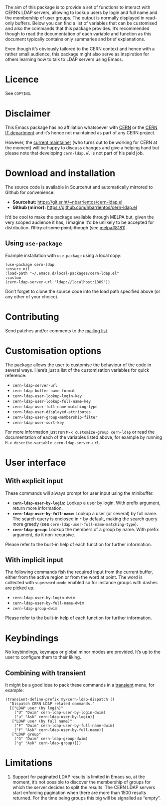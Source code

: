 The aim of this package is to provide a set of functions to interact
with CERN&rsquo;s LDAP servers, allowing to lookup users by login and full
name and the membership of user groups. The output is normally
displayed in read-only buffers. Below you can find a list of variables
that can be customised and also the commands that this package
provides. It&rsquo;s recommended though to read the documentation of each
variable and function as this document typically contains only
summaries and brief explanations.

Even though it&rsquo;s obviously tailored to the CERN context and hence with
a rather small audience, this package might also serve as inspiration
for others learning how to talk to LDAP servers using Emacs.


# Licence

See `COPYING`.


# Disclaimer

This Emacs package has no affiliation whatsoever with [CERN](https://home.cern) or the [CERN
IT department](https://information-technology.web.cern.ch/) and it&rsquo;s hence not maintained as part of any CERN
project.

However, the [current maintainer](https://cern.ch/nacho) (who turns out to be working for CERN
at the moment) will be happy to discuss changes and give a helping
hand but please note that developing `cern-ldap.el` is not part of his
paid job.


# Download and installation

The source code is available in Sourcehut and automatically mirrored
to Github for convenience:

-   **Sourcehut:** <https://git.sr.ht/~nbarrientos/cern-ldap.el>
-   **Github (mirror):** <https://github.com/nbarrientos/cern-ldap.el>

It&rsquo;d be cool to make the package available through MELPA but, given
the very scoped audience it has, I imagine it&rsquo;d be unlikely to be
accepted for distribution. <del>I&rsquo;ll try at some point, though</del> (see
[melpa#8181](https://github.com/melpa/melpa/pull/8181)).


## Using `use-package`

Example installation with `use-package` using a local copy:

    (use-package cern-ldap
    :ensure nil
    :load-path "~/.emacs.d/local-packages/cern-ldap.el"
    :custom
    (cern-ldap-server-url "ldap://localhost:1389"))

Don&rsquo;t forget to clone the source code into the load path specified
above (or any other of your choice).


# Contributing

Send patches and/or comments to the [mailing list](https://lists.sr.ht/~nbarrientos/cern-ldap.el).


# Customisation options

The package allows the user to customise the behaviour of the code in
several ways. Here&rsquo;s just a list of the customisation variables for
quick reference:

-   `cern-ldap-server-url`
-   `cern-ldap-buffer-name-format`
-   `cern-ldap-user-lookup-login-key`
-   `cern-ldap-user-lookup-full-name-key`
-   `cern-ldap-user-full-name-matching-type`
-   `cern-ldap-user-displayed-attributes`
-   `cern-ldap-user-group-membership-filter`
-   `cern-ldap-user-sort-key`

For more information just run `M-x customize-group cern-ldap` or read
the documentation of each of the variables listed above, for example
by running `M-x describe-variable cern-ldap-server-url`.


# User interface


## With explicit input

These commands will always prompt for user input using the minibuffer.

-   **`cern-ldap-user-by-login`:** Lookup a user by login. With prefix
    argument, return more information.
-   **`cern-ldap-user-by-full-name`:** Lookup a user (or several) by full
    name. The search query is enclosed in `*` by default, making the
    search query more greedy (see
    `cern-ldap-user-full-name-matching-type`).
-   **`cern-ldap-group`:** Lookup the members of a group by name. With
    prefix argument, do it non-recursive.

Please refer to the built-in help of each function for further
information.


## With implicit input

The following commands fish the required input from the current
buffer, either from the active region or from the word at point. The
word is collected with `superword-mode` enabled so for instance groups
with dashes are picked up.

-   `cern-ldap-user-by-login-dwim`
-   `cern-ldap-user-by-full-name-dwim`
-   `cern-ldap-group-dwim`

Please refer to the built-in help of each function for further
information.


# Keybindings

No keybindings, keymaps or global minor modes are provided. It&rsquo;s up to
the user to configure them to their liking.


## Combining with transient

It might be a good idea to pack these commands in a [transient](https://github.com/magit/transient) menu,
for example:

    (transient-define-prefix my/cern-ldap-dispatch ()
      "Dispatch CERN LDAP related commands."
      [["LDAP user (by login)"
        ("U" "Dwim" cern-ldap-user-by-login-dwim)
        ("u" "Ask" cern-ldap-user-by-login)]
       ["LDAP user (by full name)"
        ("F" "Dwim" cern-ldap-user-by-full-name-dwim)
        ("f" "Ask" cern-ldap-user-by-full-name)]
       ["LDAP group"
        ("G" "Dwim" cern-ldap-group-dwim)
        ("g" "Ask" cern-ldap-group)]])


# Limitations

1.  Support for paginated LDAP results is limited in Emacs so, at the
    moment, it&rsquo;s not possible to discover the membership of groups for
    which the server decides to split the results. The CERN LDAP servers
    start enforcing pagination when there are more than 1500 results
    returned. For the time being groups this big will be signalled as
    &ldquo;empty&rdquo;.

